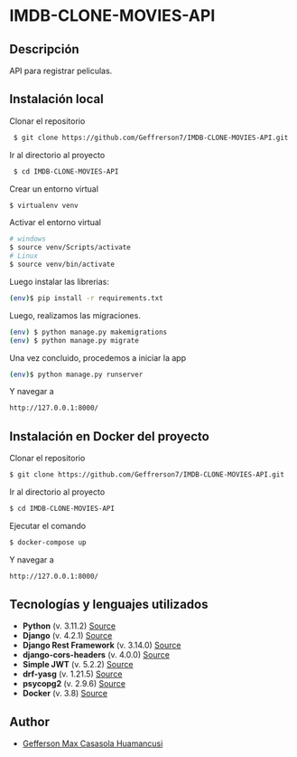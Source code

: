 # IMDB-CLONE-MOVIES-API

## Descripción
API para registrar peliculas.

## Instalación local

Clonar el repositorio

```bash
 $ git clone https://github.com/Geffrerson7/IMDB-CLONE-MOVIES-API.git
```

Ir al directorio al proyecto

```bash
 $ cd IMDB-CLONE-MOVIES-API
```

Crear un entorno virtual

```sh
$ virtualenv venv
```

Activar el entorno virtual
```sh
# windows
$ source venv/Scripts/activate
# Linux
$ source venv/bin/activate
```

Luego instalar las librerias:

```sh
(env)$ pip install -r requirements.txt
```

Luego, realizamos las migraciones.
```sh
(env) $ python manage.py makemigrations
(env) $ python manage.py migrate
```

Una vez concluido, procedemos a iniciar la app
```sh
(env)$ python manage.py runserver
```
Y navegar a
```sh
http://127.0.0.1:8000/
```

## Instalación en Docker del proyecto

Clonar el repositorio

```bash
$ git clone https://github.com/Geffrerson7/IMDB-CLONE-MOVIES-API.git
```

Ir al directorio al proyecto

```bash
$ cd IMDB-CLONE-MOVIES-API
```

Ejecutar el comando
```sh
$ docker-compose up
```

Y navegar a
```sh
http://127.0.0.1:8000/
```

## Tecnologías y lenguajes utilizados

* **Python** (v. 3.11.2) [Source](https://www.python.org/)
* **Django** (v. 4.2.1)  [Source](https://www.djangoproject.com/)
* **Django Rest Framework** (v. 3.14.0) [Source](https://www.django-rest-framework.org/)
* **django-cors-headers** (v. 4.0.0) [Source](https://pypi.org/project/django-cors-headers/)
* **Simple JWT** (v. 5.2.2) [Source](https://django-rest-framework-simplejwt.readthedocs.io/en/latest/)
* **drf-yasg** (v. 1.21.5) [Source](https://drf-yasg.readthedocs.io/en/stable/)
* **psycopg2** (v. 2.9.6) [Source](https://pypi.org/project/psycopg2/)
* **Docker** (v. 3.8) [Source](https://docs.docker.com/)


## Author
- [Gefferson Max Casasola Huamancusi](https://www.github.com/Geffrerson7)